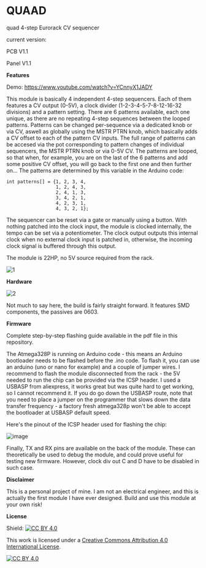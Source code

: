 # QUAAD
quad 4-step Eurorack CV sequencer

current version:

PCB     V1.1

Panel   V1.1

**Features**

Demo: https://www.youtube.com/watch?v=YCnnyX1JADY

This module is basically 4 independent 4-step sequencers. Each of them features a CV output (0-5V), a clock divider (1-2-3-4-5-7-8-12-16-32 divisions) and a pattern setting.
There are 6 patterns available, each one unique, as there are no repeating 4-step sequences between the looped patterns. Patterns can be changed per-sequence via a dedicated knob or via CV, aswell as globally using the MSTR PTRN knob, which basically adds a CV offset to each of the pattern CV inputs. The full range of patterns can be accesed via the pot corresponding to pattern changes of individual sequencers, the MSTR PTRN knob or via 0-5V CV. The patterns are looped, so that when, for example, you are on the last of the 6 patterns and add some positive CV offset, you will go back to the first one and then further on...
The patterns are determined by this variable in the Arduino code:

    int patterns[] = {1, 2, 3, 4,
                      1, 2, 4, 3,
                      2, 4, 1, 3,
                      3, 4, 2, 1,
                      4, 2, 3, 1,
                      4, 3, 2, 1};

The sequencer can be reset via a gate or manually using a button.
With nothing patched into the clock input, the module is clocked internally, the tempo can be set via a potentiometer. The clock output outputs this internal clock when no external clock input is patched in, otherwise, the incoming clock signal is buffered through this output.

The module is 22HP, no 5V source required from the rack.

![1](https://user-images.githubusercontent.com/66487560/161437107-493f1656-3058-4b45-add9-1960b430ef7d.jpg)

**Hardware**

![2](https://user-images.githubusercontent.com/66487560/161437244-39107ae3-6e29-4cdc-b105-9865ff89313c.jpg)

Not much to say here, the build is fairly straight forward. It features SMD components, the passives are 0603. 

**Firmware**

Complete step-by-step flashing guide available in the pdf file in this repository.

The Atmega328P is running on Arduino code - this means an Arduino bootloader needs to be flashed before the .ino code. To flash it, you can use an arduino (uno or nano for example) and a couple of jumper wires. I recommend to flash the module disconnected from the rack - the 5V needed to run the chip can be provided via the ICSP header. I used a USBASP from aliexpress, it works great but was quite hard to get working, so I cannot recommend it. If you do go down the USBASP route, note that you need to place a jumper on the programmer that slows down the data transfer frequency - a factory fresh atmega328p won't be able to accept the bootloader at USBASP default speed.

Here's the pinout of the ICSP header used for flashing the chip:

![image](https://user-images.githubusercontent.com/66487560/161437515-88f70fad-4fca-49ac-b76e-4368312f6c80.png)

Finally, TX and RX pins are available on the back of the module. These can theoretically be used to debug the module, and could prove useful for testing new firmware. However, clock div out C and D have to be disabled in such case.

**Disclaimer**

This is a personal project of mine. I am not an electrical engineer, and this is actually the first module I have ever designed. Build and use this module at your own risk!

**License**

Shield: [![CC BY 4.0][cc-by-shield]][cc-by]

This work is licensed under a
[Creative Commons Attribution 4.0 International License][cc-by].

[![CC BY 4.0][cc-by-image]][cc-by]

[cc-by]: http://creativecommons.org/licenses/by/4.0/
[cc-by-image]: https://i.creativecommons.org/l/by/4.0/88x31.png
[cc-by-shield]: https://img.shields.io/badge/License-CC%20BY%204.0-lightgrey.svg
